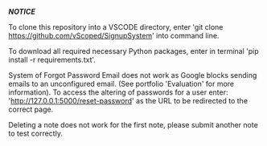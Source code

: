 ***NOTICE***

To clone this repository into a VSCODE directory, enter 'git clone https://github.com/vScoped/SignupSystem' into command line.

To download all required necessary Python packages, enter in terminal 'pip install -r requirements.txt'.

System of Forgot Password Email does not work as Google blocks sending emails to an unconfigured email. (See portfolio 'Evaluation' for more information).
To access the altering of passwords for a user enter: 'http://127.0.0.1:5000/reset-password' as the URL to be redirected to the correct page.

Deleting a note does not work for the first note, please submit another note to test correctly.

